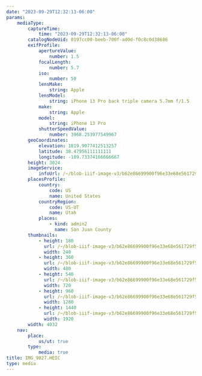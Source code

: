 ```yaml
---
date: "2023-09-29T12:32:13-06:00"
params:
    mediaType:
        captureTime:
            time: "2023-09-29T12:32:13-06:00"
        catalogNodeUid: 0197cc00-beeb-700f-ad0d-f0c8c0d38686
        exifProfile:
            apertureValue:
                number: 1.5
            focalLength:
                number: 5.7
            iso:
                number: 50
            lensMake:
                string: Apple
            lensModel:
                string: iPhone 13 Pro back triple camera 5.7mm f/1.5
            make:
                string: Apple
            model:
                string: iPhone 13 Pro
            shutterSpeedValue:
                number: 3968.253977549967
        geoCoordinates:
            elevation: 1819.9077412513257
            latitude: 38.47956111111111
            longitude: -109.73374166666667
        height: 3024
        imageService:
            infoUrl: /~/blob-iiif-image-v3/b62e86699900f96e33e68e561729f595f44577a5a725ef96475c8b32512201c2/info.json
        placesProfile:
            country:
                code: US
                name: United States
            countryRegion:
                code: US-UT
                name: Utah
            places:
                - kind: admin2
                  name: San Juan County
        thumbnails:
            - height: 180
              url: /~/blob-iiif-image-v3/b62e86699900f96e33e68e561729f595f44577a5a725ef96475c8b32512201c2/full/240%2C180/0/default.jpg
              width: 240
            - height: 360
              url: /~/blob-iiif-image-v3/b62e86699900f96e33e68e561729f595f44577a5a725ef96475c8b32512201c2/full/480%2C360/0/default.jpg
              width: 480
            - height: 540
              url: /~/blob-iiif-image-v3/b62e86699900f96e33e68e561729f595f44577a5a725ef96475c8b32512201c2/full/720%2C540/0/default.jpg
              width: 720
            - height: 960
              url: /~/blob-iiif-image-v3/b62e86699900f96e33e68e561729f595f44577a5a725ef96475c8b32512201c2/full/1280%2C960/0/default.jpg
              width: 1280
            - height: 1440
              url: /~/blob-iiif-image-v3/b62e86699900f96e33e68e561729f595f44577a5a725ef96475c8b32512201c2/full/1920%2C1440/0/default.jpg
              width: 1920
        width: 4032
    nav:
        place:
            us/ut: true
        type:
            media: true
title: IMG_9027.HEIC
type: media
---
```

